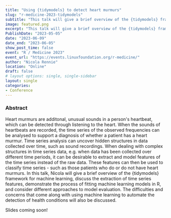 ```yaml
---
title: "Using {tidymodels} to detect heart murmurs"
slug: "r-medicine-2023-tidymodels"
subtitle: "This talk will give a brief overview of the {tidymodels} framework for machine learning, discuss the extraction of time series features, demonstrate the process of fitting machine learning models in R to heart sound recordings, and consider different approaches to model evaluation."
image: featured.png
excerpt: "This talk will give a brief overview of the {tidymodels} framework for machine learning, discuss the extraction of time series features, demonstrate the process of fitting machine learning models in R to heart sound recordings, and consider different approaches to model evaluation."
PublishDate: "2023-05-05"
date: "2023-06-09"
date_end: "2023-06-05"
show_post_time: false
event: "R / Medicine 2023"
event_url: "https://events.linuxfoundation.org/r-medicine/"
author: "Nicola Rennie"
location: "Online"
draft: false
# layout options: single, single-sidebar
layout: single
categories:
- Conference
---
```


### Abstract

Heart murmurs are additonal, unusual sounds in a person's heartbeat, which can be detected through listening to the heart. When the sounds of heartbeats are recorded, the time series of the observed frequencies can be analysed to support a diagnosis of whether a patient has a heart murmur. Time series analysis can uncover hidden structures in data collected over time, such as sound recordings. When dealing with complex structures in time series data, e.g. when data has been collected over different time periods, it can be desirable to extract and model features of the time series instead of the raw data. These features can then be used to classify time series - such as those patients who do or do not have heart murmurs. In this talk, Nicola will give a brief overview of the {tidymodels} framework for machine learning, discuss the extraction of time series features, demonstrate the process of fitting machine learning models in R, and consider different approaches to model evaluation. The difficulties and concerns that come along with using machine learning to automate the detection of health conditions will also be discussed.

Slides coming soon!
